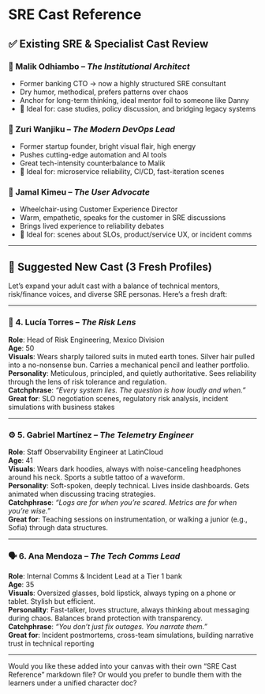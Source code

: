 # SRE Cast Reference

## ✅ Existing SRE & Specialist Cast Review

### 🔹 Malik Odhiambo – *The Institutional Architect*

- Former banking CTO → now a highly structured SRE consultant
- Dry humor, methodical, prefers patterns over chaos
- Anchor for long-term thinking, ideal mentor foil to someone like Danny
- 📘 Ideal for: case studies, policy discussion, and bridging legacy systems

### 🔹 Zuri Wanjiku – *The Modern DevOps Lead*

- Former startup founder, bright visual flair, high energy
- Pushes cutting-edge automation and AI tools
- Great tech-intensity counterbalance to Malik
- 📘 Ideal for: microservice reliability, CI/CD, fast-iteration scenes

### 🔹 Jamal Kimeu – *The User Advocate*

- Wheelchair-using Customer Experience Director
- Warm, empathetic, speaks for the customer in SRE discussions
- Brings lived experience to reliability debates
- 📘 Ideal for: scenes about SLOs, product/service UX, or incident comms

---

## 🧠 Suggested New Cast (3 Fresh Profiles)

Let’s expand your adult cast with a balance of technical mentors, risk/finance voices, and diverse SRE personas. Here’s a fresh draft:

---

### 🔧 4. **Lucía Torres** – *The Risk Lens*

**Role**: Head of Risk Engineering, Mexico Division  
**Age**: 50  
**Visuals**: Wears sharply tailored suits in muted earth tones. Silver hair pulled into a no-nonsense bun. Carries a mechanical pencil and leather portfolio.  
**Personality**: Meticulous, principled, and quietly authoritative. Sees reliability through the lens of risk tolerance and regulation.  
**Catchphrase**: *“Every system lies. The question is how loudly and when.”*  
**Great for**: SLO negotiation scenes, regulatory risk analysis, incident simulations with business stakes

---

### ⚙️ 5. **Gabriel Martínez** – *The Telemetry Engineer*

**Role**: Staff Observability Engineer at LatinCloud  
**Age**: 41  
**Visuals**: Wears dark hoodies, always with noise-canceling headphones around his neck. Sports a subtle tattoo of a waveform.  
**Personality**: Soft-spoken, deeply technical. Lives inside dashboards. Gets animated when discussing tracing strategies.  
**Catchphrase**: *“Logs are for when you’re scared. Metrics are for when you’re wise.”*  
**Great for**: Teaching sessions on instrumentation, or walking a junior (e.g., Sofia) through data structures.

---

### 🗣️ 6. **Ana Mendoza** – *The Tech Comms Lead*

**Role**: Internal Comms & Incident Lead at a Tier 1 bank  
**Age**: 35  
**Visuals**: Oversized glasses, bold lipstick, always typing on a phone or tablet. Stylish but efficient.  
**Personality**: Fast-talker, loves structure, always thinking about messaging during chaos. Balances brand protection with transparency.  
**Catchphrase**: *“You don’t just fix outages. You narrate them.”*  
**Great for**: Incident postmortems, cross-team simulations, building narrative trust in technical reporting

---

Would you like these added into your canvas with their own “SRE Cast Reference” markdown file? Or would you prefer to bundle them with the learners under a unified character doc?